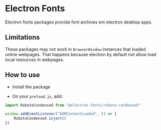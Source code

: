 # Electron Fonts

Electron fonts packages provide font archives em electron desktop apps.

## Limitations

These packages may not work in `BrowserWindow` instances that loaded online webpages. That happens because electron by default not allow load local resources in webpages.

## How to use

* Install the package

* On your `preload.js`, add:

```ts
import RobotoCondensed from "@electron-fonts/roboto-condensed"

window.addEventListener("DOMContentLoaded", () => {
    RobotoCondensed.inject()
})
```